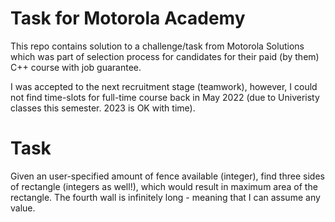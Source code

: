# Task for Motorola Academy
This repo contains solution to a challenge/task from Motorola Solutions which was part of selection process for candidates for their paid (by them) C++ course with job guarantee.

I was accepted to the next recruitment stage (teamwork), however, I could not find time-slots for full-time course back in May 2022 (due to Univeristy classes this semester. 2023 is OK with time).

# Task
Given an user-specified amount of fence available (integer), find three sides of rectangle (integers as well!), which would result in maximum area of the rectangle. 
The fourth wall is infinitely long - meaning that I can assume any value.
